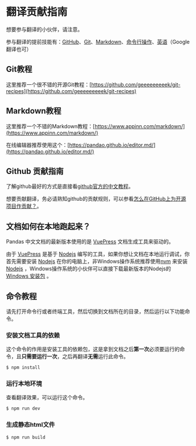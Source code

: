 # 翻译贡献指南

想要参与翻译的小伙伴，请注意。

参与翻译的提前技能有：[GitHub](https://zh.wikipedia.org/wiki/Github)、[Git](https://zh.wikipedia.org/zh-hans/Git)、[Markdown](https://zh.wikipedia.org/wiki/Markdown)、[命令行操作](https://zh.wikipedia.org/wiki/%E5%91%BD%E4%BB%A4%E8%A1%8C)、[英语](https://zh.wikipedia.org/wiki/%E8%8B%B1%E8%AF%AD)（Google翻译也可）

## Git教程

这里推荐一个很不错的开源Git教程：[https://github.com/geeeeeeeeek/git-recipes](https://github.com/geeeeeeeeek/git-recipes)

## Markdown教程

这里推荐一个不错的Markdown教程：[https://www.appinn.com/markdown/](https://www.appinn.com/markdown/)

在线编辑器推荐使用这个：[https://pandao.github.io/editor.md/](https://pandao.github.io/editor.md/)

## Github 贡献指南

了解github最好的方式是直接看[github官方的中文教程](https://help.github.com/cn)。

想要贡献翻译，务必请熟知github的贡献规则，可以参看[怎么在GitHub上为开源项目作贡献？](https://zhuanlan.zhihu.com/p/23457016)。

## 文档如何在本地跑起来？

Pandas 中文文档的最新版本使用的是 [VuePress](https://v1.vuepress.vuejs.org/zh/) 文档生成工具来驱动的。

由于 [VuePress](https://v1.vuepress.vuejs.org/zh/) 是基于 [Nodejs](https://zh.wikipedia.org/wiki/Node.js) 编写的工具，如果你想让文档在本地运行调试，你首先需要安装 [Nodejs](http://nodejs.cn/)  在你的电脑上，非Windows操作系统推荐使用[nvm](https://github.com/nvm-sh/nvm/blob/master/README.md) 来安装 [Nodejs](http://nodejs.cn/) ，Windows操作系统的小伙伴可以直接下载最新版本的Nodejs的 [Windows 安装包](http://nodejs.cn/download/) 。

## 命令教程

请先打开命令行或者终端工具，然后切换到文档所在的目录，然后运行以下功能命令。

### 安装文档工具的依赖

这个命令的作用是安装工具的依赖包，这是拿到文档之后**第一次**必须要运行的命令，且**只需要运行一次**，之后再翻译**无需**运行此命令。

``` bash
$ npm install
```

### 运行本地环境

查看翻译效果，可以运行这个命令。

``` bash
$ npm run dev
```

### 生成静态html文件

``` bash
$ npm run build
```
